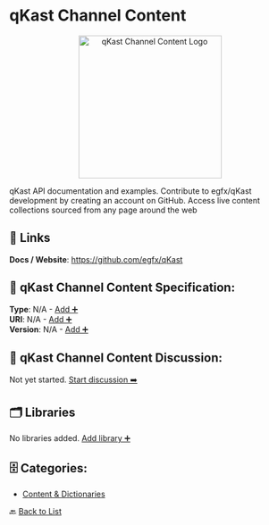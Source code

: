# qKast Channel Content
<p align="center">
    <img width="256" src="https://raw.githubusercontent.com/apis-list/apis-list/main/apis/qkast-channel-content/logo_256x256.png" alt="qKast Channel Content Logo"/>
</p>
qKast API documentation and examples. Contribute to egfx/qKast development by creating an account on GitHub. Access live content collections sourced from any page around the web

##  🔗 Links
**Docs / Website**: https://github.com/egfx/qKast

## 🧬 qKast Channel Content Specification:
**Type**: N/A - [Add ➕](https://github.com/apis-list/apis-list/edit/main/apis.yaml#L23490)  
**URI**: N/A - [Add ➕](https://github.com/apis-list/apis-list/edit/main/apis.yaml#L23490)  
**Version**: N/A - [Add ➕](https://github.com/apis-list/apis-list/edit/main/apis.yaml#L23490)

## 💬 qKast Channel Content Discussion:
Not yet started. [Start discussion ➡️](https://github.com/apis-list/apis-list/discussions/new)

## 🗂️ Libraries

No libraries added. [Add library ➕](https://github.com/apis-list/apis-list/edit/main/apis.yaml#L23490)    


## 🗄️ Categories:
- [Content & Dictionaries](https://github.com/apis-list/apis-list#content--dictionaries-)

🔙  [Back to List](https://github.com/apis-list/apis-list)
